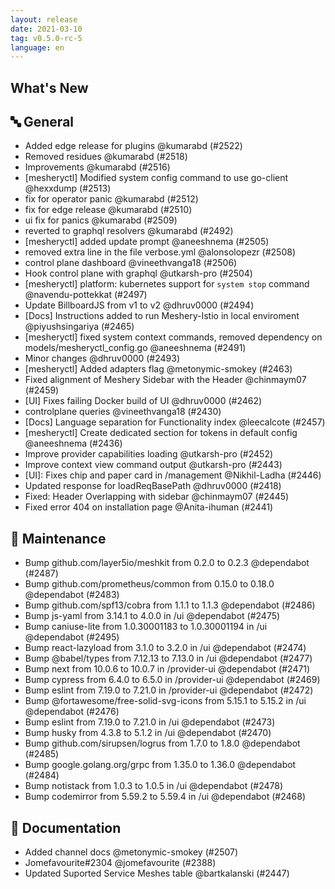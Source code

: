 ```yaml
---
layout: release
date: 2021-03-10
tag: v0.5.0-rc-5
language: en
---
```


## What's New

## 🔤 General
- Added edge release for plugins @kumarabd (#2522)
- Removed residues @kumarabd (#2518)
- Improvements @kumarabd (#2516)
- [mesheryctl] Modified system config command to use go-client @hexxdump (#2513)
- fix for operator panic @kumarabd (#2512)
- fix for edge release @kumarabd (#2510)
- ui fix for panics @kumarabd (#2509)
- reverted to graphql resolvers @kumarabd (#2492)
- [mesheryctl] added update prompt @aneeshnema (#2505)
- removed extra line in the file verbose.yml @alonsolopezr (#2508)
- control plane dashboard @vineethvanga18 (#2506)
- Hook control plane with graphql @utkarsh-pro (#2504)
- [mesheryctl] platform: kubernetes support for `system stop` command @navendu-pottekkat (#2497)
- Update BillboardJS from v1 to v2 @dhruv0000 (#2494)
- [Docs] Instructions added to run Meshery-Istio in local enviroment @piyushsingariya (#2465)
- [mesheryctl] fixed system context commands, removed dependency on models/mesheryctl_config.go @aneeshnema (#2491)
- Minor changes @dhruv0000 (#2493)
- [mesheryctl] Added adapters flag @metonymic-smokey (#2463)
- Fixed alignment of Meshery Sidebar with the Header @chinmaym07 (#2459)
- [UI] Fixes failing Docker build of UI @dhruv0000 (#2462)
- controlplane queries @vineethvanga18 (#2430)
- [Docs] Language separation for Functionality index @leecalcote (#2457)
- [mesheryctl] Create dedicated section for tokens in default config @aneeshnema (#2436)
- Improve provider capabilities loading @utkarsh-pro (#2452)
- Improve context view command output @utkarsh-pro (#2443)
- [UI]: Fixes chip and paper card in /management @Nikhil-Ladha (#2446)
- Updated response for loadReqBasePath @dhruv0000 (#2418)
- Fixed: Header Overlapping with sidebar @chinmaym07 (#2445)
- Fixed error 404 on installation page @Anita-ihuman (#2441)

## 🧰 Maintenance

- Bump github.com/layer5io/meshkit from 0.2.0 to 0.2.3 @dependabot (#2487)
- Bump github.com/prometheus/common from 0.15.0 to 0.18.0 @dependabot (#2483)
- Bump github.com/spf13/cobra from 1.1.1 to 1.1.3 @dependabot (#2486)
- Bump js-yaml from 3.14.1 to 4.0.0 in /ui @dependabot (#2475)
- Bump caniuse-lite from 1.0.30001183 to 1.0.30001194 in /ui @dependabot (#2495)
- Bump react-lazyload from 3.1.0 to 3.2.0 in /ui @dependabot (#2474)
- Bump @babel/types from 7.12.13 to 7.13.0 in /ui @dependabot (#2477)
- Bump next from 10.0.6 to 10.0.7 in /provider-ui @dependabot (#2471)
- Bump cypress from 6.4.0 to 6.5.0 in /provider-ui @dependabot (#2469)
- Bump eslint from 7.19.0 to 7.21.0 in /provider-ui @dependabot (#2472)
- Bump @fortawesome/free-solid-svg-icons from 5.15.1 to 5.15.2 in /ui @dependabot (#2476)
- Bump eslint from 7.19.0 to 7.21.0 in /ui @dependabot (#2473)
- Bump husky from 4.3.8 to 5.1.2 in /ui @dependabot (#2470)
- Bump github.com/sirupsen/logrus from 1.7.0 to 1.8.0 @dependabot (#2485)
- Bump google.golang.org/grpc from 1.35.0 to 1.36.0 @dependabot (#2484)
- Bump notistack from 1.0.3 to 1.0.5 in /ui @dependabot (#2478)
- Bump codemirror from 5.59.2 to 5.59.4 in /ui @dependabot (#2468)

## 📖 Documentation

- Added channel docs @metonymic-smokey (#2507)
- Jomefavourite#2304 @jomefavourite (#2388)
- Updated Suported Service Meshes table @bartkalanski (#2447)
